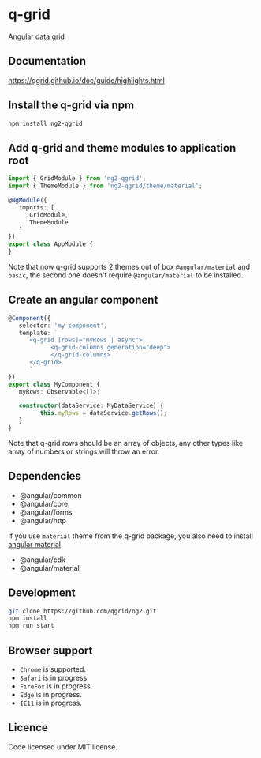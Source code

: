 # q-grid
Angular data grid

## Documentation
https://qgrid.github.io/doc/guide/highlights.html

## Install the q-grid via npm

```bash
npm install ng2-qgrid
```

## Add q-grid and theme modules to application root

```typescript
import { GridModule } from 'ng2-qgrid';
import { ThemeModule } from 'ng2-qgrid/theme/material';

@NgModule({
   imports: [
      GridModule,
      ThemeModule
   ]
})
export class AppModule {
}
```
Note that now q-grid supports 2 themes out of box `@angular/material` and `basic`, the second one doesn't require `@angular/material` to be installed.

## Create an angular component

```typescript
@Component({
   selector: 'my-component',
   template: `
      <q-grid [rows]="myRows | async">
            <q-grid-columns generation="deep">
            </q-grid-columns>
      </q-grid>
      `
})
export class MyComponent {
   myRows: Observable<[]>;

   constructor(dataService: MyDataService) {
         this.myRows = dataService.getRows();
   }
}
```

Note that q-grid rows should be an array of objects, any other types like array of numbers or strings will throw an error.

## Dependencies

*  @angular/common
*  @angular/core
*  @angular/forms
*  @angular/http

If you use `material` theme from the q-grid package, you also need to install [angular material](https://material.angular.io/)

* @angular/cdk
* @angular/material

## Development

```bash
git clone https://github.com/qgrid/ng2.git
npm install
npm run start
```

## Browser support

* `Chrome` is supported.
* `Safari` is in progress.
* `FireFox` is in progress.
* `Edge` is in progress.
* `IE11` is in progress.

## Licence

Code licensed under MIT license.
